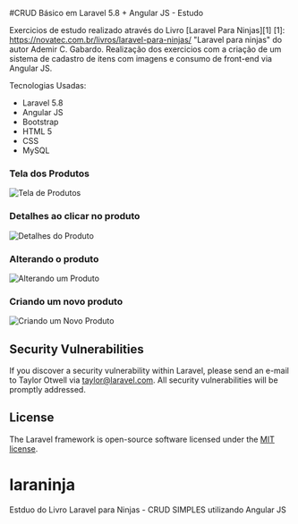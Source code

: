 #CRUD Básico em Laravel 5.8 + Angular JS - Estudo

Exercicios de estudo realizado através do Livro [Laravel Para Ninjas][1]
[1]: https://novatec.com.br/livros/laravel-para-ninjas/ "Laravel para ninjas" do autor Ademir C. Gabardo. Realização dos exercicios com a criação de um sistema de cadastro de itens com imagens e consumo de front-end via Angular JS.

Tecnologias Usadas:
- Laravel 5.8
- Angular JS
- Bootstrap
- HTML 5
- CSS
- MySQL

### Tela dos Produtos
![Tela de Produtos](https://i.imgur.com/cIMLDJs.png "Tela de Produtos")

### Detalhes ao clicar no produto
![Detalhes do Produto](https://i.imgur.com/gkcMpL3.png "Detalhes do Produto")

### Alterando o produto
![Alterando um Produto](https://i.imgur.com/GvOEqXq.png "Alterando um Produto")

### Criando um novo produto
![Criando um Novo Produto](https://i.imgur.com/nRRE5Uf.png "Criando um Novo Produto")



## Security Vulnerabilities

If you discover a security vulnerability within Laravel, please send an e-mail to Taylor Otwell via [taylor@laravel.com](mailto:taylor@laravel.com). All security vulnerabilities will be promptly addressed.

## License

The Laravel framework is open-source software licensed under the [MIT license](https://opensource.org/licenses/MIT).
# laraninja

Estduo do Livro Laravel para Ninjas - CRUD SIMPLES utilizando Angular JS
